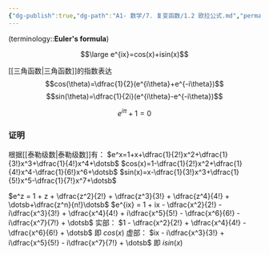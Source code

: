 ```yaml
---
{"dg-publish":true,"dg-path":"A1- 数学/7. 复变函数/1.2 欧拉公式.md","permalink":"/A1- 数学/7. 复变函数/1.2 欧拉公式/","dgPassFrontmatter":true,"noteIcon":"","created":"2024-10-03T22:42:51.537+08:00","updated":"2025-04-14T18:25:19.680+08:00"}
---
```



(terminology::**Euler's formula**)

$$\large e^{ix}=cos(x)+isin(x)$$


[[三角函数\|三角函数]]的指数表达
$$cos(\theta)=\dfrac{1}{2}(e^{i\theta}+e^{-i\theta})$$
$$sin(\theta)=\dfrac{1}{2i}(e^{i\theta}-e^{-i\theta})$$

$$
e^{ i\pi }+1=0
$$

### 证明
根据[[泰勒级数\|泰勒级数]]有：
$e^x=1+x+\dfrac{1}{2!}x^2+\dfrac{1}{3!}x^3+\dfrac{1}{4!}x^4+\dotsb$
$cos(x)=1-\dfrac{1}{2!}x^2+\dfrac{1}{4!}x^4-\dfrac{1}{6!}x^6+\dotsb$
$sin(x)=x-\dfrac{1}{3!}x^3+\dfrac{1}{5!}x^5-\dfrac{1}{7!}x^7+\dotsb$


$e^z = 1 + z + \dfrac{z^2}{2!} + \dfrac{z^3}{3!} + \dfrac{z^4}{4!} + \dotsb+\dfrac{z^n}{n!}\dotsb$
$e^{ix} = 1 + ix - \dfrac{x^2}{2!} - i\dfrac{x^3}{3!} + \dfrac{x^4}{4!} + i\dfrac{x^5}{5!} - \dfrac{x^6}{6!} - i\dfrac{x^7}{7!} + \dotsb$
实部： $1 - \dfrac{x^2}{2!} + \dfrac{x^4}{4!} - \dfrac{x^6}{6!} + \dotsb$       即 $cos(x)$
虚部： $ix - i\dfrac{x^3}{3!} + i\dfrac{x^5}{5!} - i\dfrac{x^7}{7!} + \dotsb$  即 $isin(x)$

